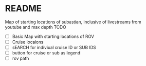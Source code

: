 # README

Map of starting locations of subastian, inclusive of livestreams from youtube and max depth
TODO
- [ ] Basic Map with starting locations of ROV 
- [ ] Cruise locaions
- [ ] sEARCH for indiviual cruise ID or SUB IDS
- [ ] button for cruise or sub as legend
- [ ] rov path
